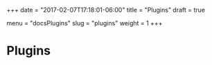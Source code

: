 +++
date = "2017-02-07T17:18:01-06:00"
title = "Plugins"
draft = true

menu = "docsPlugins"
slug = "plugins"
weight = 1
+++

# Plugins
